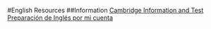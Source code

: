 #English Resources
##Information
[Cambridge Information and Test](http://www.cambridgeenglish.org/exams/first/preparation/)
[Preparación de Inglés por mi cuenta](https://trucoslondres.com/preparar-first-certificate-por-tu-cuenta/)
